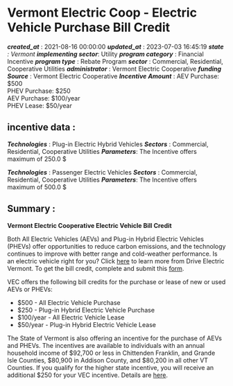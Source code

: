 # Vermont Electric Coop - Electric Vehicle Purchase Bill Credit 
 ***created_at*** : 2021-08-16 00:00:00 
 ***updated_at*** : 2023-07-03 16:45:19 
 ***state** : Vermont 
 **implementing sector***: Utility 
 ***program category*** : Financial Incentive 
 ***program type*** : Rebate Program 
 ***sector*** : Commercial, Residential, Cooperative Utilities 
 ***administrator*** : Vermont Electric Cooperative 
 ***funding Source*** : Vermont Electric Cooperative 
 ***Incentive Amount*** : AEV Purchase: $500  
PHEV Purchase: $250  
AEV Purchase: $100/year  
PHEV Lease: $50/year  

 
 ## incentive data : 
 ***Technologies*** : Plug-in Electric Hybrid Vehicles 
 ***Sectors*** : Commercial, Residential, Cooperative Utilities 
 ***Parameters***: The Incentive offers maximum of 250.0 $ 
 
 ***Technologies*** : Passenger Electric Vehicles 
 ***Sectors*** : Commercial, Residential, Cooperative Utilities 
 ***Parameters***: The Incentive offers maximum of 500.0 $ 
 
 ## Summary : 
 **Vermont Electric Cooperative Electric Vehicle Bill Credit**

Both All Electric Vehicles (AEVs) and Plug-in Hybrid Electric Vehicles (PHEVs)
offer opportunities to reduce carbon emissions, and the technology continues
to improve with better range and cold-weather performance. Is an electric
vehicle right for you? Click [here](https://www.driveelectricvt.com/) to learn
more from Drive Electric Vermont. To get the bill credit, complete and submit
this
[form](https://vermontelectric.coop/client_media/files/EV_incentive_2021_Fillable_1.pdf).

VEC offers the following bill credits for the purchase or lease of new or used
AEVs or PHEVs:

  * $500 - All Electric Vehicle Purchase
  * $250 - Plug-in Hybrid Electric Vehicle Purchase
  * $100/year - All Electric Vehicle Lease
  * $50/year - Plug-in Hybrid Electric Vehicle Lease

The State of Vermont is also offering an incentive for the purchase of AEVs
and PHEVs. The incentives are available to individuals with an annual
household income of $92,700 or less in Chittenden Franklin, and Grande Isle
Counties, $80,900 in Addison County, and $80,200 in all other VT Counties. If
you qualify for the higher state incentive, you will receive an additional
$250 for your VEC incentive. Details are
[here](https://www.driveelectricvt.com/rebates).

 
 
